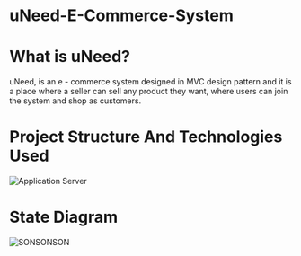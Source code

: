 # uNeed-E-Commerce-System


# What is uNeed?

uNeed, is an e - commerce
system designed in MVC design pattern and it is a place where
a seller can sell any product
they want, where users can
join the system and shop as
customers.

# Project Structure And Technologies Used

![Application Server](https://user-images.githubusercontent.com/61501305/113728702-fc149900-96fe-11eb-9f5f-2a719f273eb9.png)

# State Diagram

![SONSONSON](https://user-images.githubusercontent.com/61501305/113728820-16e70d80-96ff-11eb-83bb-c666bdb74c20.png)
